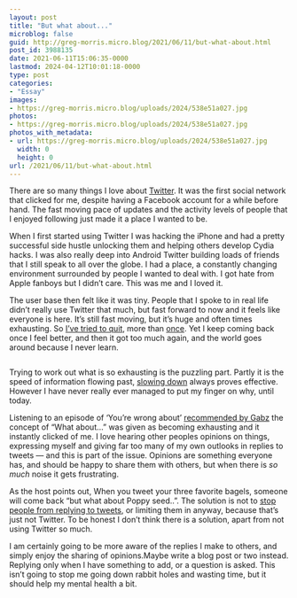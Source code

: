 ```yaml
---
layout: post
title: "But what about..."
microblog: false
guid: http://greg-morris.micro.blog/2021/06/11/but-what-about.html
post_id: 3988135
date: 2021-06-11T15:06:35-0000
lastmod: 2024-04-12T10:01:18-0000
type: post
categories:
- "Essay"
images:
- https://greg-morris.micro.blog/uploads/2024/538e51a027.jpg
photos:
- https://greg-morris.micro.blog/uploads/2024/538e51a027.jpg
photos_with_metadata:
- url: https://greg-morris.micro.blog/uploads/2024/538e51a027.jpg
  width: 0
  height: 0
url: /2021/06/11/but-what-about.html
---
```

<!--kg-card-begin: html--><p>There are so many things I love about <a href="https://twitter.com/GR36">Twitter</a>. It was the first social network that clicked for me, despite having a Facebook account for a while before hand. The fast moving pace of updates and the activity levels of people that I enjoyed following just made it a place I wanted to be.</p>
<p>When I first started using Twitter I was hacking the iPhone and had a pretty successful side hustle unlocking them and helping others develop Cydia hacks. I was also really deep into Android Twitter building loads of friends that I still speak to all over the globe. I had a place, a constantly changing environment surrounded by people I wanted to deal with. I got hate from Apple fanboys but I didn’t care. This was me and I loved it.</p>
<p>The user base then felt like it was tiny. People that I spoke to in real life didn’t really use Twitter that much, but fast forward to now and it feels like everyone is here. It’s still fast moving, but it’s huge and often times exhausting. So <a href="https://gr36.com/2018/01/20/using-microblog-aka/">I’ve tried to quit</a>, more than <a href="https://gr36.com/2021/01/11/social-media-in/">once</a>. Yet I keep coming back once I feel better, and then it got too much again, and the world goes around because I never learn.</p>
<p><img src="uploads/2024/538e51a027.jpg" alt="" /></p>
<p>Trying to work out what is so exhausting is the puzzling part. Partly it is the speed of information flowing past, <a href="https://gr36.com/2021/04/11/time-to-slow/">slowing down</a> always proves effective. However I have never really ever managed to put my finger on why, until today.</p>
<p>Listening to an episode of ‘You’re wrong about’ <a href="https://gabz.me/2021/06/08/youre-wrong-about.html">recommended by Gabz</a> the concept of “What about…” was given as becoming exhausting and it instantly clicked of me. I love hearing other peoples opinions on things, expressing myself and giving far too many of my own outlooks in replies to tweets — and this is part of the issue. Opinions are something everyone has, and should be happy to share them with others, but when there is <em>so much</em> noise it gets frustrating.</p>
<p>As the host points out, When you tweet your three favorite bagels, someone will come back “but what about Poppy seed..”. The solution is not to <a href="https://guce.techcrunch.com/copyConsent?sessionId=3_cc-session_110e3c71-85c4-4d53-9464-8afa519254d0&amp;lang=en-US">stop people from replying to tweets</a>, or limiting them in anyway, because that’s just not Twitter. To be honest I don’t think there is a solution, apart from not using Twitter so much.</p>
<p>I am certainly going to be more aware of the replies I make to others, and simply enjoy the sharing of opinions.Maybe write a blog post or two instead. Replying only when I have something to add, or a question is asked. This isn’t going to stop me going down rabbit holes and wasting time, but it should help my mental health a bit.</p>
<!--kg-card-end: html-->
